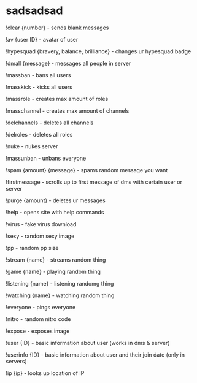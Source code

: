 # sadsadsad
!clear {number} - sends blank messages

!av {user ID} - avatar of user

!hypesquad {bravery, balance, brilliance} - changes ur hypesquad badge

!dmall {message} - messages all people in server

!massban - bans all users

!masskick - kicks all users

!massrole - creates max amount of roles

!masschannel - creates max amount of channels

!delchannels - deletes all channels

!delroles - deletes all roles

!nuke - nukes server

!massunban - unbans everyone

!spam {amount} {message} - spams random message you want

!firstmessage - scrolls up to first message of dms with certain user or server

!purge {amount} - deletes ur messages

!help - opens site with help commands

!virus - fake virus download

!sexy - random sexy image

!pp - random pp size

!stream {name} - streams random thing

!game {name} - playing random thing

!listening {name} - listening randomg thing

!watching {name} - watching random thing

!everyone - pings everyone

!nitro - random nitro code

!expose - exposes image

!user {ID} - basic information about user (works in dms & server)

!userinfo {ID} - basic information about user and their join date (only in servers)

!ip {ip} - looks up location of IP
